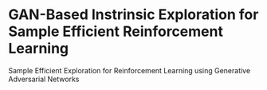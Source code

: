 # GAN-Based Instrinsic Exploration for Sample Efficient Reinforcement Learning
Sample Efficient Exploration for Reinforcement Learning using Generative Adversarial Networks
